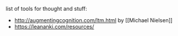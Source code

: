 list of tools for thought and stuff:

- http://augmentingcognition.com/ltm.html by [[Michael Nielsen]]
- https://leananki.com/resources/
